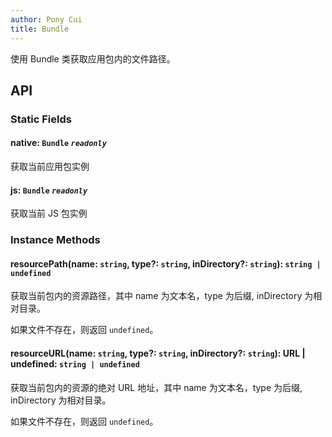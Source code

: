 ```yaml
---
author: Pony Cui
title: Bundle
---
```


使用 Bundle 类获取应用包内的文件路径。

## API

### Static Fields

#### native: `Bundle` *`readonly`*

获取当前应用包实例

#### js: `Bundle` *`readonly`*

获取当前 JS 包实例

### Instance Methods

#### resourcePath(name: `string`, type?: `string`, inDirectory?: `string`): `string | undefined` 

获取当前包内的资源路径，其中 name 为文本名，type 为后缀, inDirectory 为相对目录。

如果文件不存在，则返回 ```undefined```。

#### resourceURL(name: `string`, type?: `string`, inDirectory?: `string`): URL | undefined: `string | undefined` 

获取当前包内的资源的绝对 URL 地址，其中 name 为文本名，type 为后缀, inDirectory 为相对目录。

如果文件不存在，则返回 ```undefined```。
